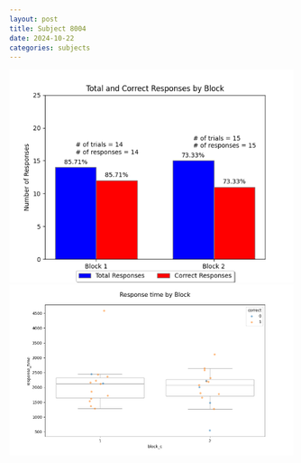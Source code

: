 ```yaml
---
layout: post
title: Subject 8004
date: 2024-10-22
categories: subjects
---
```


![](data/8004/run-21/8004_ATS_responses.png)
![](data/8004/run-21/8004_ATS_rt.png)
